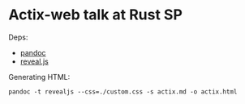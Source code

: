 Actix-web talk at Rust SP
=========================

Deps:

* [pandoc](https://pandoc.org/MANUAL.html#producing-slide-shows-with-pandoc)
* [reveal.js](https://revealjs.com/)


Generating HTML:

```
pandoc -t revealjs --css=./custom.css -s actix.md -o actix.html
```
